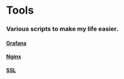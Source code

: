# Tools
### Various scripts to make my life easier. 

#### [Grafana](https://github.com/hawshemi/Tools/tree/main/grafana)

#### [Nginx](https://github.com/hawshemi/Tools/tree/main/nginx)

#### [SSL](https://github.com/hawshemi/Tools/tree/main/ssl)

